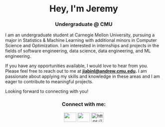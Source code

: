 <h1 align="center">Hey, I'm Jeremy</h1>

<h3 align="center">Undergraduate @ CMU</h3>

<p>I am an undergraduate student at Carnegie Mellon University, pursuing a major in Statistics & Machine Learning with additional minors in Computer Science and Optimization. I am interested in internships and projects in the fields of software engineering, data science, data engineering, and ML engineering.

If you have any opportunities available, I would love to hear from you. Please feel free to reach out to me at <b>jiabinl@andrew.cmu.edu.</b> I am passionate about applying my skills and knowledge in these areas and I am eager to contribute to meaningful projects.

Looking forward to connecting with you!</p>

<h3 align="center">Connect with me:</h3>
<p align="center">
<a href="https://www.linkedin.com/in/jiabin-jeremy-li" target="blank"><img align="center" src="https://raw.githubusercontent.com/rahuldkjain/github-profile-readme-generator/master/src/images/icons/Social/linked-in-alt.svg" height="30" width="40" /></a>
<a href="https://www.kaggle.com/addicejeremy" target="blank"><img align="center" src="https://raw.githubusercontent.com/rahuldkjain/github-profile-readme-generator/master/src/images/icons/Social/kaggle.svg" height="30" width="40" /></a>
<a href="https://www.instagram.com/addice_jeremy/" target="blank"><img align="center" src="https://raw.githubusercontent.com/rahuldkjain/github-profile-readme-generator/master/src/images/icons/Social/instagram.svg" alt="https://www.instagram.com/addice_jeremy/" height="30" width="40" /></a>
</p>
